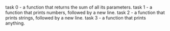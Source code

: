 task 0 - a function that returns the sum of all its parameters.
task 1 - a function that prints numbers, followed by a new line.
task 2 - a function that prints strings, followed by a new line.
task 3 - a function that prints anything.
